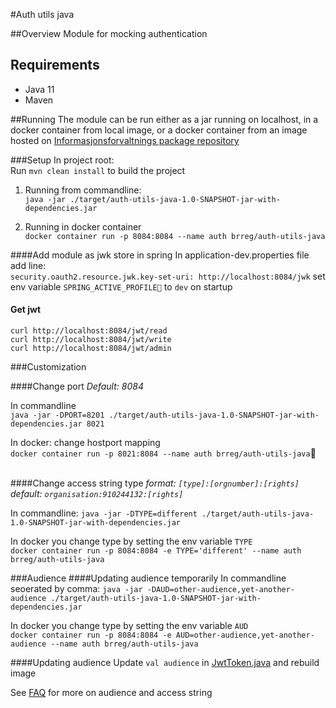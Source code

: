 #Auth utils java

##Overview
Module for mocking authentication 

## Requirements 
- Java 11
- Maven

##Running
The module can be run either as a  jar running on localhost, in a docker container from local image, or a docker container from an 
image hosted on [Informasjonsforvaltnings package repository](https://github.com/orgs/Informasjonsforvaltning/packages)  

###Setup
In project root:<br>
Run `mvn clean install` to build the project 

1. Running from commandline:<br> 
`java -jar ./target/auth-utils-java-1.0-SNAPSHOT-jar-with-dependencies.jar`      

2. Running in docker container <br>
`docker container run -p 8084:8084 --name auth brreg/auth-utils-java`

####Add module as jwk store in spring
In application-dev.properties file add line:<br>
`security.oauth2.resource.jwk.key-set-uri: http://localhost:8084/jwk`
set env variable `SPRING_ACTIVE_PROFILE￿` to `dev` on startup
#### Get jwt
`curl http://localhost:8084/jwt/read`<br>
`curl http://localhost:8084/jwt/write`<br>
`curl http://localhost:8084/jwt/admin`<br>


###Customization

####Change port
*Default: 8084* <br> 

In commandline<br>
`java -jar -DPORT=8201 ./target/auth-utils-java-1.0-SNAPSHOT-jar-with-dependencies.jar 8021`

In docker: change hostport mapping <br>
`docker container run -p 8021:8084 --name auth brreg/auth-utils-java`￿<br><br>

####Change access string type
*format: `[type]:[orgnumber]:[rights]`*<br>
*default:  `organisation:910244132:[rights]`* <br>

In commandline:
`java -jar -DTYPE=different ./target/auth-utils-java-1.0-SNAPSHOT-jar-with-dependencies.jar`<br>

In docker you change type by setting the env variable `TYPE`<br>
`docker container run -p 8084:8084 -e TYPE='different' --name auth brreg/auth-utils-java`

###Audience
####Updating audience temporarily
In commandline seoerated by comma:
`java -jar -DAUD=other-audience,yet-another-audience ./target/auth-utils-java-1.0-SNAPSHOT-jar-with-dependencies.jar`<br>

In docker you change type by setting the env variable `AUD`<br>
`docker container run -p 8084:8084 -e AUD=other-audience,yet-another-audience --name auth brreg/auth-utils-java`



####Updating audience 
Update `val audience` in [JwtToken.java](src/main/kotlin/no/brreg/informasjonsforvaltning/jwk/JwtToken.kt) 
and rebuild image

See [FAQ](./FAQ.md) for more on audience and access string